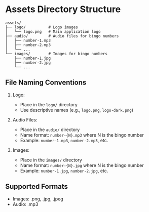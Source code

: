 # Assets Directory Structure

```
assets/
├── logo/          # Logo images
│   └── logo.png   # Main application logo
├── audio/         # Audio files for bingo numbers
│   ├── number-1.mp3
│   ├── number-2.mp3
│   └── ...
└── images/        # Images for bingo numbers
    ├── number-1.jpg
    ├── number-2.jpg
    └── ...
```

## File Naming Conventions

1. Logo:
   - Place in the `logo/` directory
   - Use descriptive names (e.g., `logo.png`, `logo-dark.png`)

2. Audio Files:
   - Place in the `audio/` directory
   - Name format: `number-{N}.mp3` where N is the bingo number
   - Example: `number-1.mp3`, `number-2.mp3`, etc.

3. Images:
   - Place in the `images/` directory
   - Name format: `number-{N}.jpg` where N is the bingo number
   - Example: `number-1.jpg`, `number-2.jpg`, etc.

## Supported Formats

- Images: .png, .jpg, .jpeg
- Audio: .mp3